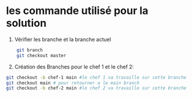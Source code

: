 # les commande utilisé pour la solution
1. Vérifier les branche et la branche actuel
```bash
    git branch
    git checkout master
```
2. Création des Branches pour le chef 1 et le chef 2:
```bash
git checkout -b chef-1 main #le chef 1 va travaille sur cette branche
git checkout main # pour retourner a le main branch
git checkout -b chef-2 main #le chef 2 va travaille sur cette branche
```
